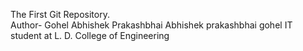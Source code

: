The First Git Repository.
<br>
Author- Gohel Abhishek Prakashbhai
Abhishek prakashbhai gohel
IT student at L. D. College of Engineering